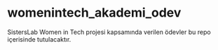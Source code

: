 # womenintech_akademi_odev
SistersLab Women in Tech projesi kapsamında verilen ödevler bu repo içerisinde tutulacaktır.

